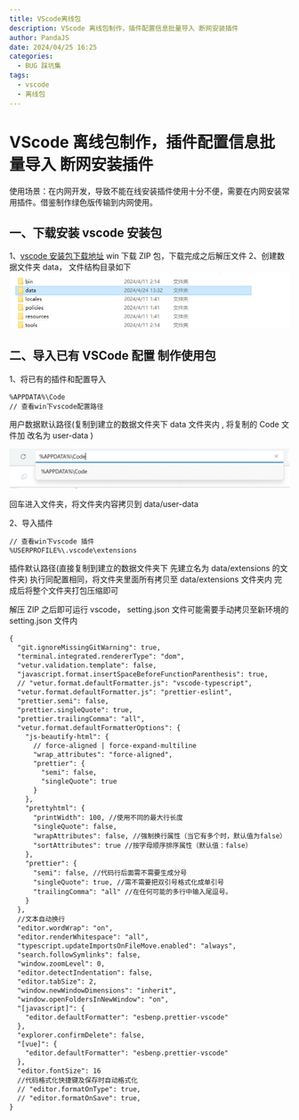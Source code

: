 ```yaml
---
title: VScode离线包
description: VScode 离线包制作，插件配置信息批量导入 断网安装插件
author: PandaJS
date: 2024/04/25 16:25
categories:
  - BUG 踩坑集
tags:
  - vscode
  - 离线包
---
```


# VScode 离线包制作，插件配置信息批量导入 断网安装插件

使用场景：在内网开发，导致不能在线安装插件使用十分不便，需要在内网安装常用插件。借鉴制作绿色版传输到内网使用。

## 一、下载安装 vscode 安装包

1、[vscode 安装包下载地址](https://code.visualstudio.com/download) win 下载 ZIP 包，下载完成之后解压文件
2、创建数据文件夹 data， 文件结构目录如下
![image](/img/2024/04/25/20241026_001.png)

## 二、导入已有 VSCode 配置 制作使用包

1、将已有的插件和配置导入

```
%APPDATA%\Code
// 查看win下vscode配置路径
```

用户数据默认路径(复制到建立的数据文件夹下 data 文件夹内 , 将复制的 Code 文件加 改名为 user-data )

![image](/img/2024/04/25/20241026_002.png)

回车进入文件夹，将文件夹内容拷贝到 data/user-data

2、导入插件

```
// 查看win下vscode 插件
%USERPROFILE%\.vscode\extensions
```

插件默认路径(直接复制到建立的数据文件夹下 先建立名为 data/extensions 的文件夹)
执行同配置相同，将文件夹里面所有拷贝至 data/extensions 文件夹内
完成后将整个文件夹打包压缩即可

解压 ZIP 之后即可运行 vscode， setting.json 文件可能需要手动拷贝至新环境的 setting.json 文件内

```
{
  "git.ignoreMissingGitWarning": true,
  "terminal.integrated.rendererType": "dom",
  "vetur.validation.template": false,
  "javascript.format.insertSpaceBeforeFunctionParenthesis": true,
  // "vetur.format.defaultFormatter.js": "vscode-typescript",
  "vetur.format.defaultFormatter.js": "prettier-eslint",
  "prettier.semi": false,
  "prettier.singleQuote": true,
  "prettier.trailingComma": "all",
  "vetur.format.defaultFormatterOptions": {
    "js-beautify-html": {
      // force-aligned | force-expand-multiline
      "wrap_attributes": "force-aligned",
      "prettier": {
        "semi": false,
        "singleQuote": true
      }
    },
    "prettyhtml": {
      "printWidth": 100, //使用不同的最大行长度
      "singleQuote": false,
      "wrapAttributes": false, //强制换行属性（当它有多个时，默认值为false）
      "sortAttributes": true //按字母顺序排序属性（默认值：false）
    },
    "prettier": {
      "semi": false, //代码行后面需不需要生成分号
      "singleQuote": true, //需不需要把双引号格式化成单引号
      "trailingComma": "all" //在任何可能的多行中输入尾逗号。
    }
  },
  //文本自动换行
  "editor.wordWrap": "on",
  "editor.renderWhitespace": "all",
  "typescript.updateImportsOnFileMove.enabled": "always",
  "search.followSymlinks": false,
  "window.zoomLevel": 0,
  "editor.detectIndentation": false,
  "editor.tabSize": 2,
  "window.newWindowDimensions": "inherit",
  "window.openFoldersInNewWindow": "on",
  "[javascript]": {
    "editor.defaultFormatter": "esbenp.prettier-vscode"
  },
  "explorer.confirmDelete": false,
  "[vue]": {
    "editor.defaultFormatter": "esbenp.prettier-vscode"
  },
  "editor.fontSize": 16
  //代码格式化快捷键及保存时自动格式化
  // "editor.formatOnType": true,
  // "editor.formatOnSave": true,
}
```
